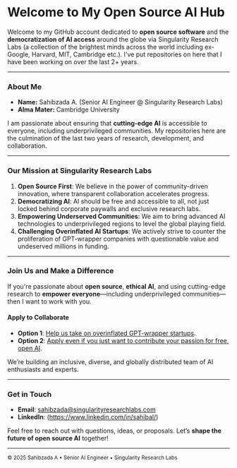 # Welcome to My Open Source AI Hub

Welcome to my GitHub account dedicated to **open source software** and the **democratization of AI access** around the globe via Singularity Research Labs (a collection of the brightest minds across the world including ex-Google, Harvard, MIT, Cambridge etc.). I've put repositories on here that I have been working on over the last 2+ years. 

---
### About Me

- **Name:** Sahibzada A. (Senior AI Engineer @ Singularity Research Labs)
- **Alma Mater:** Cambridge University 

I am passionate about ensuring that **cutting-edge AI** is accessible to everyone, including underprivileged communities. My repositories here are the culmination of the last two years of research, development, and collaboration.

---
### Our Mission at Singularity Research Labs

1. **Open Source First**: We believe in the power of community-driven innovation, where transparent collaboration accelerates progress.  
2. **Democratizing AI**: AI should be free and accessible to all, not just locked behind corporate paywalls and exclusive research labs.  
3. **Empowering Underserved Communities**: We aim to bring advanced AI technologies to underprivileged regions to level the global playing field.  
4. **Challenging Overinflated AI Startups**: We actively strive to counter the proliferation of GPT-wrapper companies with questionable value and undeserved millions in funding.

---
### Join Us and Make a Difference

If you're passionate about **open source**, **ethical AI**, and using cutting-edge research to **empower everyone**—including underprivileged communities—then I want to work with you. 

#### Apply to Collaborate
- **Option 1**: [Help us take on overinflated GPT-wrapper startups](https://forms.gle/iwQNA9hXPFbzj37y9).
- **Option 2**: [Apply even if you just want to contribute your passion for free, open AI](https://forms.gle/iwQNA9hXPFbzj37y9).

We’re building an inclusive, diverse, and globally distributed team of AI enthusiasts and experts. 

---
### Get in Touch

- **Email**: [sahibzada@singularityresearchlabs.com](mailto:sahibzada@singularityresearchlabs.com)  
- **LinkedIn**: (https://www.linkedin.com/in/sahibal/)

Feel free to reach out with questions, ideas, or proposals. Let’s **shape the future of open source AI** together!

---

<sub>© 2025 Sahibzada A • Senior AI Engineer • Singularity Research Labs</sub>

<!--
**Sahibzada-A/Sahibzada-A** is a ✨ _special_ ✨ repository because its `README.md` (this file) appears on your GitHub profile.

Here are some ideas to get you started:

- 🔭 I’m currently working on ...
- 🌱 I’m currently learning ...
- 👯 I’m looking to collaborate on ...
- 🤔 I’m looking for help with ...
- 💬 Ask me about ...
- 📫 How to reach me: ...
- 😄 Pronouns: ...
- ⚡ Fun fact: ...
-->


<!--
**sahibzada-allahyar/sahibzada-allahyar** is a ✨ _special_ ✨ repository because its `README.md` (this file) appears on your GitHub profile.

Here are some ideas to get you started:

- 🔭 I’m currently working on ...
- 🌱 I’m currently learning ...
- 👯 I’m looking to collaborate on ...
- 🤔 I’m looking for help with ...
- 💬 Ask me about ...
- 📫 How to reach me: ...
- 😄 Pronouns: ...
- ⚡ Fun fact: ...
-->
